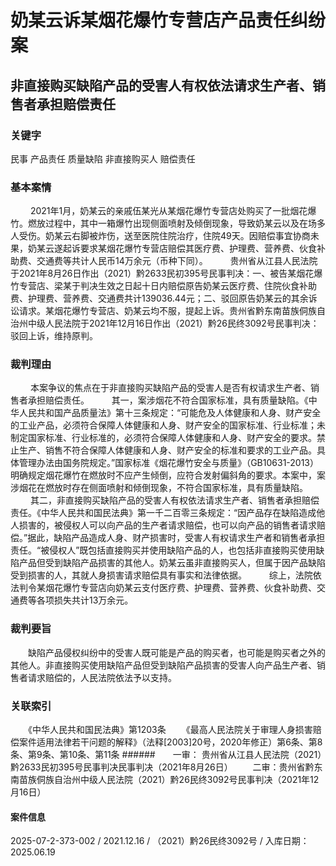# 奶某云诉某烟花爆竹专营店产品责任纠纷案
## 非直接购买缺陷产品的受害人有权依法请求生产者、销售者承担赔偿责任
### 关键字
民事 产品责任 质量缺陷 非直接购买人 赔偿责任
### 基本案情
　　    2021年1月，奶某云的亲戚伍某光从某烟花爆竹专营店处购买了一批烟花爆竹。燃放过程中，其中一箱爆竹出现侧面喷射及倾倒现象，导致奶某云以及在场多人受伤。奶某云右脚被炸伤，送至医院住院治疗，住院49天。因赔偿事宜协商未果，奶某云遂起诉要求某烟花爆竹专营店赔偿其医疗费、护理费、营养费、伙食补助费、交通费等共计人民币14万余元（币种下同）。
　　    贵州省从江县人民法院于2021年8月26日作出（2021）黔2633民初395号民事判决：一、被告某烟花爆竹专营店、梁某于判决生效之日起十日内赔偿原告奶某云医疗费、住院伙食补助费、护理费、营养费、交通费共计139036.44元；二、驳回原告奶某云的其余诉讼请求。某烟花爆竹专营店、奶某云均不服，提起上诉。贵州省黔东南苗族侗族自治州中级人民法院于2021年12月16日作出（2021）黔26民终3092号民事判决：驳回上诉，维持原判。
### 裁判理由
　　       本案争议的焦点在于非直接购买缺陷产品的受害人是否有权请求生产者、销售者承担赔偿责任。
　　      其一，案涉烟花不符合国家标准，具有质量缺陷。《中华人民共和国产品质量法》第十三条规定：“可能危及人体健康和人身、财产安全的工业产品，必须符合保障人体健康和人身、财产安全的国家标准、行业标准；未制定国家标准、行业标准的，必须符合保障人体健康和人身、财产安全的要求。禁止生产、销售不符合保障人体健康和人身、财产安全的标准和要求的工业产品。具体管理办法由国务院规定。”国家标准《烟花爆竹安全与质量》（GB10631-2013）明确规定烟花爆竹在燃放时不应产生倾倒，应符合发射偏斜角的要求。本案中，案涉烟花在燃放时存在侧面喷射和倾倒现象，不符合国家标准，具有质量缺陷。
　　        其二，非直接购买缺陷产品的受害人有权依法请求生产者、销售者承担赔偿责任。《中华人民共和国民法典》第一千二百零三条规定：“因产品存在缺陷造成他人损害的，被侵权人可以向产品的生产者请求赔偿，也可以向产品的销售者请求赔偿。”据此，缺陷产品造成人身、财产损害时，受害人有权请求生产者和销售者承担责任。“被侵权人”既包括直接购买并使用缺陷产品的人，也包括非直接购买使用缺陷产品但受到缺陷产品损害的其他人。奶某云虽非直接购买人，但属于因产品缺陷受到损害的人，其就人身损害请求赔偿具有事实和法律依据。
　　       综上，法院依法判令某烟花爆竹专营店向奶某云支付医疗费、护理费、营养费、伙食补助费、交通费等各项损失共计13万余元。
### 裁判要旨
　　缺陷产品侵权纠纷中的受害人既可能是产品的购买者，也可能是购买者之外的其他人。非直接购买使用缺陷产品但受到缺陷产品损害的受害人向产品生产者、销售者请求赔偿的，人民法院依法予以支持。
　　
### 关联索引
　　《中华人民共和国民法典》第1203条
　　《最高人民法院关于审理人身损害赔偿案件适用法律若干问题的解释》（法释[2003]20号，2020年修正）第6条、第8条、第9条、第10条、第11条
######　　一审： 贵州省从江县人民法院（2021）黔2633民初395号民事判决民事判决（2021年8月26日）
　　二审：贵州省黔东南苗族侗族自治州中级人民法院（2021）黔26民终3092号民事判决（2021年12月16日）
　　
#### 案件信息
2025-07-2-373-002 / 2021.12.16 / （2021）黔26民终3092号 / 入库日期：2025.06.19
